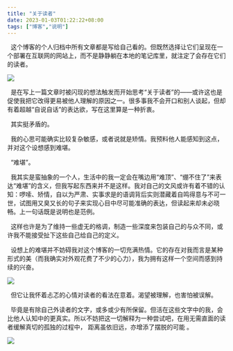 ```yaml
---
title: "关于读者"
date: 2023-01-03T01:22:22+08:00
tags: ["博客","说明"]
---
```


&nbsp;&nbsp;这个博客的个人归档中所有文章都是写给自己看的。但既然选择让它们呈现在一个部署在互联网的网站上，而不是静静躺在本地的笔记库里，就注定了会存在它们的读者。

![](https://gcore.jsdelivr.net/gh/AlexLiu2022/resources/img/a-website-on-the-internet.jpg)


&nbsp;&nbsp;是在写上一篇文章时被闪现的想法触发而开始思考“关于读者”的——或许这也是促使我把它改得更易被他人理解的原因之一。很多事我不会开口和别人谈起，但却有着超越“自说自话”的表达欲，写在这里算是一种折衷。

&nbsp;&nbsp;其实挺矛盾的。

&nbsp;&nbsp;我的心思可能确实比较复杂敏感，或者说就是矫情。我预料他人能感知到这点，并对这个设想感到难堪。

&nbsp;&nbsp;“难堪”。

 &nbsp;&nbsp;我其实是蛮抽象的一个人，生活中的我一定会在嘴边用“难顶”、“绷不住了”来表达“难堪”的含义，但我写起东西来并不是这样。我对自己的文风或许有着不错的认知：啰嗦、矫情，自以为严肃、实事求是的语调背后实则潜藏着自鸣得意与不可一世，试图用又臭又长的句子来实现心目中尽可能准确的表达，但读起来却未必晓畅。上一句话既是说明也是范例。


&nbsp;&nbsp;这样也许是为了维持一些虚无的格调，制造一些深度来包装自己的与众不同，或许我不能接受扯下这些自己给自己的定义。

&nbsp;&nbsp;设想上的难堪并不妨碍我对这个博客的一切充满热情。它的存在对我而言是某种形式的美（而我确实对外观花费了不少的心力），我为拥有这样一个空间而感到持续的兴奋。

![](https://gcore.jsdelivr.net/gh/AlexLiu2022/resources/img/oxygen-not-included.png)


&nbsp;&nbsp;但它让我怀着忐忑的心情对读者的看法在意着。渴望被理解，也害怕被误解。

&nbsp;&nbsp;毕竟是有除自己外读者的文字，或多或少有所保留。但活在这些文字中的我，会比他人认知中的更真实。所以不妨把这一切解释为一种尝试吧，在用无需直面的读者缓解真切的孤独的过程中， 距离虽依旧远，亦增添了摆脱的可能 。

![](https://gcore.jsdelivr.net/gh/AlexLiu2022/resources/img/night-sky.jpg)


 
